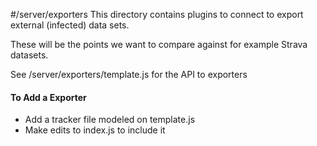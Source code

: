 #/server/exporters
This directory contains plugins to connect to export external (infected) data sets. 

These will be the points we want to compare against for example Strava datasets.

See /server/exporters/template.js for the API to exporters

#### To Add a Exporter

* Add a tracker file modeled on template.js
* Make edits to index.js to include it



